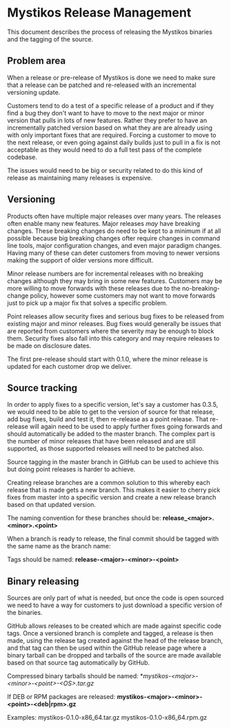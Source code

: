 # Mystikos Release Management

This document describes the process of releasing the Mystikos binaries and the tagging of the source.

## Problem area

When a release or pre-release of Mystikos is done we need to make sure that a release can be patched and re-released with an incremental versioning update.

Customers tend to do a test of a specific release of a product and if they find a bug they don't want to have to move to the next major or minor  version that pulls in lots of new features. Rather they prefer to have an incrementally patched version based on what they are are already using with only important fixes that are required. Forcing a customer to move to the next release, or even going against daily builds just to pull in a fix is not acceptable as they would need to do a full test pass of the complete codebase.

The issues would need to be big or security related to do this kind of release as maintaining many releases is expensive.

## Versioning

Products often have multiple major releases over many years. The releases often enable many new features. Major releases _may_ have breaking changes. These breaking changes do need to be kept to a minimum if at all possible because big breaking changes ofter require changes in command line tools, major configuration changes, and even major paradigm changes. Having many of these can deter customers from moving to newer versions making the support of older versions more difficult.

Minor release numbers are for incremental releases with no breaking changes although they may bring in some new features. Customers may be more willing to move forwards with these releases due to the no-breaking-change policy, however some customers may not want to move forwards just to pick up a major fix that solves a specific problem.

Point releases allow security fixes and serious bug fixes to be released from existing major and minor releases. Bug fixes would generally be issues that are reported from customers where the severity may be enough to block them. Security fixes also fall into this category and may require releases to be made on disclosure dates.

The first pre-release should start with 0.1.0, where the minor release is updated for each customer drop we deliver.

## Source tracking

In order to apply fixes to a specific version, let's say a customer has 0.3.5, we would need to be able to get to the version of source for that release, add bug fixes, build and test it, then re-release as a point release. That re-release will again need to be used to apply further fixes going forwards and should automatically be added to the master branch. The complex part is the number of minor releases that have been released and are still supported, as those supported releases will need to be patched also.

Source tagging in the master branch in GitHub can be used to achieve this but doing point releases is harder to achieve.

Creating release branches are a common solution to this whereby each release that is made gets a new branch. This makes it easier to cherry pick fixes from master into a specific version and create a new release branch based on that updated version.

The naming convention for these branches should be: **release_\<major\>.\<minor\>.\<point\>**

When a branch is ready to release, the final commit should be tagged with the same name as the branch name:

Tags should be named: **release-\<major\>-\<minor\>-\<point\>**

## Binary releasing

Sources are only part of what is needed, but once the code is open sourced we need to have a way for customers to just download a specific version of the binaries.

GitHub allows releases to be created which are made against specific code tags. Once a versioned branch is complete and tagged, a release is then made, using the release tag created against the head of the release branch, and that tag can then be used within the GitHub release page where a binary tarball can be dropped and tarballs of the source are made available based on that source tag automatically by GitHub.

Compressed binary tarballs should be named: **mystikos-\<major\>-\<minor\>-\<point\>-\<OS\>.tar.gz*

If DEB or RPM packages are released: **mystikos-\<major\>-\<minor\>-\<point\>-\<deb|rpm\>.gz**

Examples:
    mystikos-0.1.0-x86_64.tar.gz
    mystikos-0.1.0-x86_64.rpm.gz
